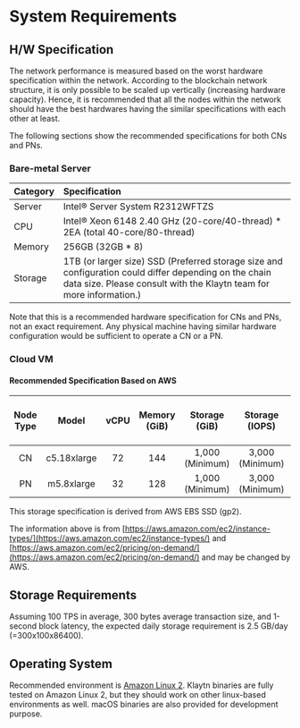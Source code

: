 # System Requirements <a id="system-requirements"></a>

## H/W Specification <a id="h-w-specification"></a>

The network performance is measured based on the worst hardware specification within the network. According to the blockchain network structure, it is only possible to be scaled up vertically \(increasing hardware capacity\). Hence, it is recommended that all the nodes within the network should have the best hardwares having the similar specifications with each other at least.

The following sections show the recommended specifications for both CNs and PNs.

### Bare-metal Server <a id="bare-metal-server"></a>

| Category | Specification |
| :--- | :--- |
| Server | Intel® Server System R2312WFTZS |
| CPU | Intel® Xeon 6148 2.40 GHz \(20-core/40-thread\) \* 2EA \(total 40-core/80-thread\) |
| Memory | 256GB \(32GB \* 8\) |
| Storage | 1TB (or larger size) SSD (Preferred storage size and configuration could differ depending on the chain data size. Please consult with the Klaytn team for more information.) |

Note that this is a recommended hardware specification for CNs and PNs, not an exact requirement. Any physical machine having similar hardware configuration would be sufficient to operate a CN or a PN.

### Cloud VM <a id="cloud-vm"></a>

#### Recommended Specification Based on AWS <a id="recommended-specification-based-on-aws"></a>

| Node Type | Model | vCPU | Memory \(GiB\) | Storage \(GiB\) | Storage \(IOPS\) | Price \(Seoul region, USD/h\) |
| :---: | :---: | :---: | :---: | :---: | :---: | :---: |
| CN | c5.18xlarge  | 72 | 144 | 1,000 (Minimum) | 3,000 (Minimum) | 3.456 |
| PN | m5.8xlarge  | 32 | 128 | 1,000 (Minimum) | 3,000 (Minimum)  | 1.888 |

This storage specification is derived from AWS EBS SSD (gp2). 

The information above is from [https://aws.amazon.com/ec2/instance-types/](https://aws.amazon.com/ec2/instance-types/) and [https://aws.amazon.com/ec2/pricing/on-demand/](https://aws.amazon.com/ec2/pricing/on-demand/) and may be changed by AWS.

## Storage Requirements <a id="storage-requirements"></a>

Assuming 100 TPS in average,  300 bytes average transaction size, and 1-second block latency, the expected daily storage requirement is 2.5 GB/day \(=300x100x86400\).

## Operating System <a id="operating-system"></a>

Recommended environment is [Amazon Linux 2](https://aws.amazon.com/ko/about-aws/whats-new/2017/12/introducing-amazon-linux-2/).
Klaytn binaries are fully tested on Amazon Linux 2, but they should work on other linux-based environments as well.
macOS binaries are also provided for development purpose.
